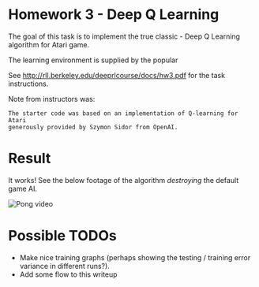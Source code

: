 # Homework 3 - Deep Q Learning

The goal of this task is to implement the true classic - Deep Q Learning
algorithm for Atari game.

The learning environment is supplied by the popular

See http://rll.berkeley.edu/deeprlcourse/docs/hw3.pdf for the task 
instructions.

Note from instructors was:
```
The starter code was based on an implementation of Q-learning for Atari
generously provided by Szymon Sidor from OpenAI.
```

# Result
It works! See the below footage of the algorithm _destroying_ the default 
game AI.

![Pong video](/pong-video.gif)


# Possible TODOs
- Make nice training graphs (perhaps showing the testing / training error
  variance in different runs?).
- Add some flow to this writeup

